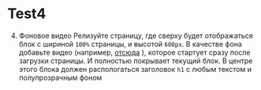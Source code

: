 # Test4
4. Фоновое видео
Релизуйте страницу, где сверху будет отображаться блок с шириной `100%` страницы, и высотой `600px`. В качестве фона добавьте видео (например, [отсюда](http://www.sample-videos.com/) ), которое стартует сразу после загрузки страницы. И полностью покрывает текущий блок. В центре этого блока должен распологаться заголовок `h1` с любым текстом и полупрозрачным фоном
